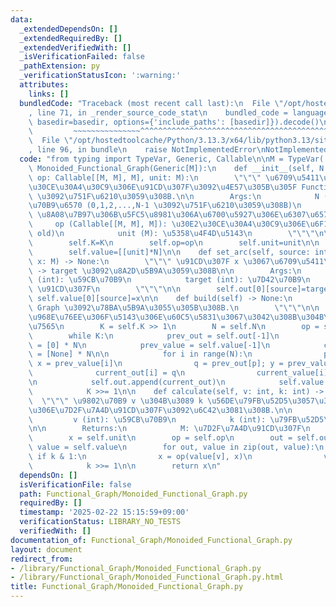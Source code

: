 ```yaml
---
data:
  _extendedDependsOn: []
  _extendedRequiredBy: []
  _extendedVerifiedWith: []
  _isVerificationFailed: false
  _pathExtension: py
  _verificationStatusIcon: ':warning:'
  attributes:
    links: []
  bundledCode: "Traceback (most recent call last):\n  File \"/opt/hostedtoolcache/Python/3.13.3/x64/lib/python3.13/site-packages/onlinejudge_verify/documentation/build.py\"\
    , line 71, in _render_source_code_stat\n    bundled_code = language.bundle(stat.path,\
    \ basedir=basedir, options={'include_paths': [basedir]}).decode()\n          \
    \         ~~~~~~~~~~~~~~~^^^^^^^^^^^^^^^^^^^^^^^^^^^^^^^^^^^^^^^^^^^^^^^^^^^^^^^^^^^^^^^^^^\n\
    \  File \"/opt/hostedtoolcache/Python/3.13.3/x64/lib/python3.13/site-packages/onlinejudge_verify/languages/python.py\"\
    , line 96, in bundle\n    raise NotImplementedError\nNotImplementedError\n"
  code: "from typing import TypeVar, Generic, Callable\n\nM = TypeVar('M')\nclass\
    \ Monoided_Functional_Graph(Generic[M]):\n    def __init__(self, N: int, K: int,\
    \ op: Callable[[M, M], M], unit: M):\n        \"\"\" \u6709\u5411\u8FBA\u306B\u30E2\
    \u30CE\u30A4\u30C9\u306E\u91CD\u307F\u3092\u4E57\u305B\u305F Functional Graph\
    \ \u3092\u751F\u6210\u3059\u308B.\n\n        Args:\n            N (int): \u9802\
    \u70B9\u6570 (0,1,2,...,N-1 \u3092\u751F\u6210\u3059\u308B)\n            K (int):\
    \ \u8A08\u7B97\u306B\u5FC5\u8981\u306A\u6700\u5927\u306E\u6307\u6570\n       \
    \     op (Callable[[M, M], M]): \u30E2\u30CE\u30A4\u30C9\u306E\u6F14\u7B97 op(new,\
    \ old)\n            unit (M): \u5358\u4F4D\u5143\n        \"\"\"\n\n        self.N=N\n\
    \        self.K=K\n        self.op=op\n        self.unit=unit\n\n        self.out=[list(range(N))]\n\
    \        self.value=[[unit]*N]\n\n    def set_arc(self, source: int, target: int,\
    \ x: M) -> None:\n        \"\"\" \u91CD\u307F x \u3067\u6709\u5411\u8FBA source\
    \ -> target \u3092\u8A2D\u5B9A\u3059\u308B\n\n        Args:\n            source\
    \ (int): \u59CB\u70B9\n            target (int): \u7D42\u70B9\n            x (M):\
    \ \u91CD\u307F\n        \"\"\"\n\n        self.out[0][source]=target\n       \
    \ self.value[0][source]=x\n\n    def build(self) -> None:\n        \"\"\" Functional\
    \ Graph \u3092\u78BA\u5B9A\u3055\u305B\u308B.\n        \"\"\"\n\n        # 1 \u6BB5\
    \u968E\u76EE\u306F\u5143\u306E\u60C5\u5831\u3067\u3042\u308B\u304B\u3089\u7701\
    \u7565\n        K = self.K >> 1\n        N = self.N\n        op = self.op\n\n\
    \        while K:\n            prev_out = self.out[-1]\n            current_out\
    \ = [0] * N\n            prev_value = self.value[-1]\n            current_value\
    \ = [None] * N\n\n            for i in range(N):\n                p = prev_out[i];\
    \ x = prev_value[i]\n                q = prev_out[p]; y = prev_value[p]\n\n  \
    \              current_out[i] = q\n                current_value[i] = op(y, x)\n\
    \n            self.out.append(current_out)\n            self.value.append(current_value)\n\
    \            K >>= 1\n\n    def calculate(self, v: int, k: int) -> M:\n      \
    \  \"\"\" \u9802\u70B9 v \u304B\u3089 k \u56DE\u79FB\u52D5\u3057\u305F\u3068\u304D\
    \u306E\u7D2F\u7A4D\u91CD\u307F\u3092\u6C42\u3081\u308B.\n\n        Args:\n   \
    \         v (int): \u59CB\u70B9\n            k (int): \u79FB\u52D5\u56DE\u6570\
    \n\n        Returns:\n            M: \u7D2F\u7A4D\u91CD\u307F\n        \"\"\"\n\
    \        x = self.unit\n        op = self.op\n        out = self.out\n       \
    \ value = self.value\n        for out, value in zip(out, value):\n           \
    \ if k & 1:\n                x = op(value[v], x)\n                v = out[v]\n\
    \            k >>= 1\n\n        return x\n"
  dependsOn: []
  isVerificationFile: false
  path: Functional_Graph/Monoided_Functional_Graph.py
  requiredBy: []
  timestamp: '2025-02-22 15:15:59+09:00'
  verificationStatus: LIBRARY_NO_TESTS
  verifiedWith: []
documentation_of: Functional_Graph/Monoided_Functional_Graph.py
layout: document
redirect_from:
- /library/Functional_Graph/Monoided_Functional_Graph.py
- /library/Functional_Graph/Monoided_Functional_Graph.py.html
title: Functional_Graph/Monoided_Functional_Graph.py
---
```


